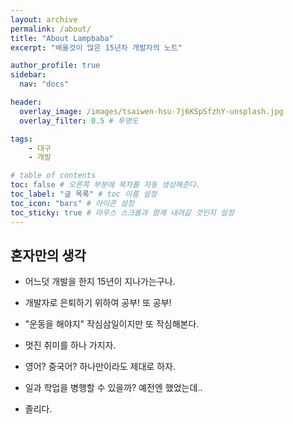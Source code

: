 ```yaml
---
layout: archive
permalink: /about/
title: "About Lampbaba"
excerpt: "배울것이 많은 15년차 개발자의 노트"

author_profile: true
sidebar:
  nav: "docs"

header:
  overlay_image: /images/tsaiwen-hsu-7j6KSpSfzhY-unsplash.jpg
  overlay_filter: 0.5 # 투명도

tags: 
    - 대구
    - 개발

# table of contents
toc: false # 오른쪽 부분에 목차를 자동 생성해준다.
toc_label: "글 목록" # toc 이름 설정
toc_icon: "bars" # 아이콘 설정
toc_sticky: true # 마우스 스크롤과 함께 내려갈 것인지 설정
---
```


## 혼자만의 생각

- 어느덧 개발을 한지 15년이 지나가는구나.

- 개발자로 은퇴하기 위하여 공부! 또 공부!

- "운동을 해야지" 작심삼일이지만 또 작심해본다.

- 멋진 취미를 하나 가지자.

- 영어? 중국어? 하나만이라도 제대로 하자.

- 일과 학업을 병행할 수 있을까? 예전엔 했었는데..

- 졸리다.